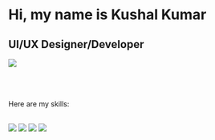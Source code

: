 
<html>

<body>

<div class="container">
  <h1>Hi, my name is Kushal Kumar</h1>
  <h2>UI/UX Designer/Developer</h2>
  
  <a href="https://kushalk.design">
    <img src="https://img.shields.io/badge/Portfolio-Visit%20My%20Portfolio-brightgreen" >
  </a>

  <br/>
  <br/>
  <br/>
  <br/>

  <p>Here are my skills:</p>
  
  <br/>

  <div class="skills">
    <img src="https://img.shields.io/badge/JavaScript-Expert-yellow">
    <img src="https://img.shields.io/badge/Python-Intermediate-blue">
    <img src="https://img.shields.io/badge/HTML5-Advanced-orange">
    <img src="https://img.shields.io/badge/CSS3-Advanced-blue">
  </div>

</div>

</body>
</html>
